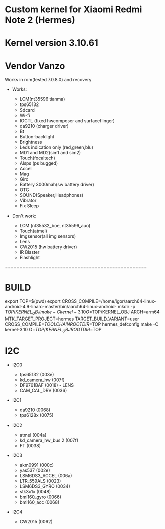 # Custom kernel for Xiaomi Redmi Note 2 (Hermes)
# Kernel version 3.10.61
# Vendor Vanzo
Works in rom(tested 7.0.8.0) and recovery

* Works:
	* LCM(nt35596 tianma)
	* tps65132
	* Sdcard
	* Wi-fi
	* IOCTL (fixed hwcomposer and surfaceflinger)
	* da9210 (charger driver)
	* Bt
	* Button-backlight
	* Brightness
	* Leds indication only (red,green,blu)
	* MD1 and MD2(sim1 and sim2)
	* Touch(focaltech)
	* Alsps (ps bugged)
	* Accel
	* Mag
	* Giro
	* Battery 3000mah(sw battery driver)
	* OTG
	* SOUND(Speaker,Headphones)
	* Vibrator
	* Fix Sleep 

* Don't work:
	* LCM (nt35532_boe, nt35596_auo)
	* Touch(atmel)
	* Imgsensor(all img sensors)
	* Lens
	* CW2015 (hw battery driver)
	* IR Blaster
	* Flashlight

=================================================
# BUILD
export TOP=$(pwd)
export CROSS_COMPILE=/home/igor/aarch64-linux-android-4.9-linaro-master/bin/aarch64-linux-android-
mkdir -p $TOP/KERNEL_OBJ
make -C kernel-3.10 O=$TOP/KERNEL_OBJ ARCH=arm64 MTK_TARGET_PROJECT=hermes TARGET_BUILD_VARIANT=user CROSS_COMPILE=$TOOLCHAIN ROOTDIR=$TOP hermes_defconfig
make -C kernel-3.10 O=$TOP/KERNEL_OBJ ROOTDIR=$TOP

# I2C

* I2C0
	* tps65132              (003e)
	* kd_camera_hw          (007f)
	* DF9761BAF             (0018) - LENS
	* CAM_CAL_DRV           (0036)

* I2C1
	* da9210                (0068)
	* tps6128x              (0075)

* I2C2
	* atmel                 (004a)
	* kd_camera_hw_bus 2    (007f)
	* FT			(0038)

* I2C3
	* akm0991               (000c)
	* yas537                (002e)
	* LSM6DS3_ACCEL         (006a)
	* LTR_559ALS		(0023)
	* LSM6DS3_GYRO		(0034)
	* stk3x1x               (0048)
	* bmi160_gyro		(0066)
	* bmi160_acc		(0068)

* I2C4
	* CW2015 		(0062)
